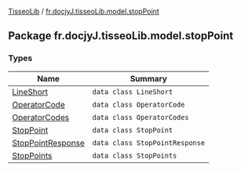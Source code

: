 [TisseoLib](../index.md) / [fr.docjyJ.tisseoLib.model.stopPoint](./index.md)

## Package fr.docjyJ.tisseoLib.model.stopPoint

### Types

| Name | Summary |
|---|---|
| [LineShort](-line-short/index.md) | `data class LineShort` |
| [OperatorCode](-operator-code/index.md) | `data class OperatorCode` |
| [OperatorCodes](-operator-codes/index.md) | `data class OperatorCodes` |
| [StopPoint](-stop-point/index.md) | `data class StopPoint` |
| [StopPointResponse](-stop-point-response/index.md) | `data class StopPointResponse` |
| [StopPoints](-stop-points/index.md) | `data class StopPoints` |
